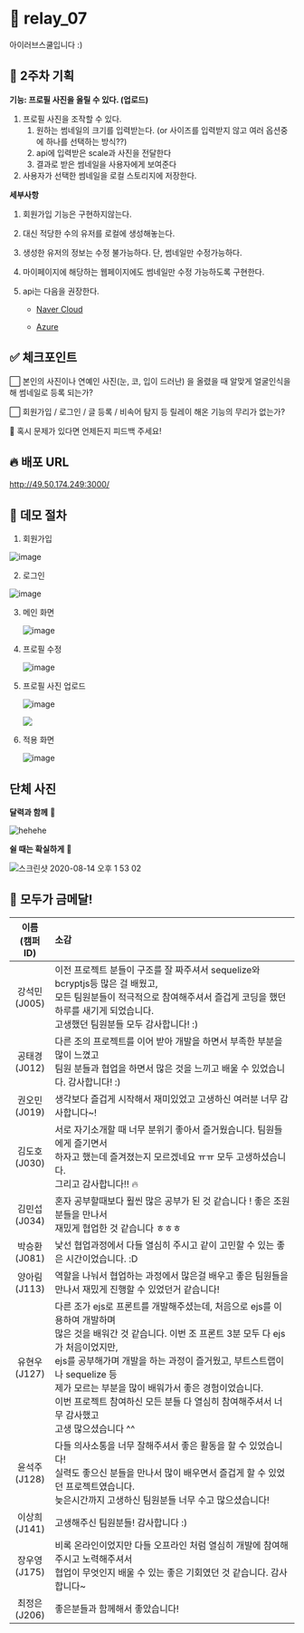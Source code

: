 # :gift_heart: relay_07

아이러브스쿨입니다 :)



## :book: 2주차 기획

**기능: 프로필 사진을 올릴 수 있다. (업로드)**

1. 프로필 사진을 조작할 수 있다.
   1. 원하는 썸네일의 크기를 입력받는다. 
      (or 사이즈를 입력받지 않고 여러 옵션중에 하나를 선택하는 방식??)
   2. api에 입력받은 scale과 사진을 전달한다
   3. 결과로 받은 썸네일을 사용자에게 보여준다
2. 사용자가 선택한 썸네일을 로컬 스토리지에 저장한다.



**세부사항**

1. 회원가입 기능은 구현하지않는다.

2. 대신 적당한 수의 유저를 로컬에 생성해놓는다.

3. 생성한 유저의 정보는 수정 불가능하다. 단, 썸네일만 수정가능하다.

4. 마이페이지에 해당하는 웹페이지에도 썸네일만 수정 가능하도록 구현한다.

5. api는 다음을 권장한다.

   - [Naver Cloud](https://www.ncloud.com/product/media/imageOptimizer)

   - [Azure](https://docs.microsoft.com/ko-kr/azure/cognitive-services/computer-vision/concept-generating-thumbnails)



## :white_check_mark: 체크포인트

:white_large_square: 본인의 사진이나 연예인 사진(눈, 코, 입이 드러난) 을 올렸을 때 알맞게 얼굴인식을 해 썸네일로 등록 되는가?

:white_large_square: 회원가입 / 로그인 / 글 등록 / 비속어 탐지 등 릴레이 해온 기능의 무리가 없는가?



:hear_no_evil: 혹시 문제가 있다면 언제든지 피드백 주세요!



## :fire: 배포 URL

http://49.50.174.249:3000/



## :hammer: 데모 절차

1. 회원가입

![image](https://user-images.githubusercontent.com/33643752/90332986-b898dd80-dffc-11ea-84f8-4ca356cc7be8.png)

2. 로그인

![image](https://user-images.githubusercontent.com/33643752/90333002-e4b45e80-dffc-11ea-81ad-9362a7d76571.png)

3. 메인 화면

   ![image](https://user-images.githubusercontent.com/33643752/90333008-fdbd0f80-dffc-11ea-9a46-44cd43b57ec4.png)

4. 프로필 수정

   ![image](https://user-images.githubusercontent.com/33643752/90333016-14fbfd00-dffd-11ea-87e6-986ace15a342.png)

   

5. 프로필 사진 업로드

   ![image](https://user-images.githubusercontent.com/33643752/90333036-52f92100-dffd-11ea-8e78-80db6c1e9cef.png)

   <img src = 'https://i.ytimg.com/vi/kzZRh1cm5dQ/maxresdefault.jpg'/>

6. 적용 화면

   ![image](https://user-images.githubusercontent.com/33643752/90333062-7d4ade80-dffd-11ea-881d-d3717d0ce773.png)

## 단체 사진

**달력과 함께** :camera_flash:

![hehehe](https://user-images.githubusercontent.com/33643752/90256138-3b485e00-de80-11ea-9db7-b189b69f8a98.png)



**쉴 때는 확실하게** :crescent_moon:

![스크린샷 2020-08-14 오후 1 53 02](https://user-images.githubusercontent.com/33643752/90256129-37b4d700-de80-11ea-88be-8091a31e92ff.png)



## :1st_place_medal: 모두가 금메달!

| 이름<br /> (캠퍼ID) | 소감                                                         |
| :-----------------: | :----------------------------------------------------------- |
| 강석민<br />(J005)  | 이전 프로젝트 분들이 구조를 잘 짜주셔서 sequelize와 bcryptjs등 많은 걸 배웠고,<br />모든 팀원분들이 적극적으로 참여해주셔서 즐겁게 코딩을 했던 하루를 새기게 되었습니다.<br />고생했던 팀원분들 모두 감사합니다! :) |
| 공태경<br />(J012)  | 다른 조의 프로젝트를 이어 받아 개발을 하면서 부족한 부분을 많이 느꼈고<br />팀원 분들과 협업을 하면서 많은 것을 느끼고 배울 수 있었습니다. 감사합니다! :) |
| 권오민<br />(J019)  | 생각보다 즐겁게 시작해서 재미있었고 고생하신 여러분 너무 감사합니다~! |
| 김도호<br />(J030)  | 서로 자기소개할 때 너무 분위기 좋아서 즐거웠습니다. 팀원들에게 즐기면서<br />하자고 했는데 즐겨졌는지 모르겠네요 ㅠㅠ 모두 고생하셨습니다.<br />그리고 감사합니다!! :fire: |
| 김민섭<br />(J034)  | 혼자 공부할때보다 훨씬 많은 공부가 된 것 같습니다 ! 좋은 조원분들을 만나서<br />재밌게 협업한 것 같습니다 ㅎㅎㅎ |
| 박승환<br />(J081)  | 낯선 협업과정에서 다들 열심히 주시고 같이 고민할 수 있는 좋은 시간이었습니다. :D |
| 양아림<br />(J113)  | 역할을 나눠서 협업하는 과정에서 많은걸 배우고 좋은 팀원들을<br />만나서 재밌게 진행할 수 있었던거 같습니다! |
| 유현우<br />(J127)  | 다른 조가 ejs로 프론트를 개발해주셨는데, 처음으로 ejs를 이용하여 개발하며<br />많은 것을 배워간 것 같습니다. 이번 조 프론트 3분 모두 다 ejs가 처음이었지만,<br />ejs를 공부해가며 개발을 하는 과정이 즐거웠고, 부트스트랩이나 sequelize 등<br />제가 모르는 부분을 많이 배워가서 좋은 경험이었습니다.<br />이번 프로젝트 참여하신 모든 분들 다 열심히 참여해주셔서 너무 감사했고<br />고생 많으셨습니다 ^^ |
| 윤석주<br />(J128)  | 다들 의사소통을 너무 잘해주셔서 좋은 활동을 할 수 있었습니다!<br />실력도 좋으신 분들을 만나서 많이 배우면서 즐겁게 할 수 있었던 프로젝트였습니다.<br />늦은시간까지 고생하신 팀원분들 너무 수고 많으셨습니다! |
| 이상희<br />(J141)  | 고생해주신 팀원분들! 감사합니다 :)                           |
| 장우영<br />(J175)  | 비록 온라인이었지만 다들 오프라인 처럼 열심히 개발에 참여해주시고 노력해주셔서<br />협업이 무엇인지 배울 수 있는 좋은 기회였던 것 같습니다. 감사합니다~ |
| 최정은<br />(J206)  | 좋은분들과 함께해서 좋았습니다!                              |

